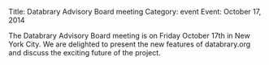 Title: Databrary Advisory Board meeting 
Category: event
Event: October 17, 2014

The Databrary Advisory Board meeting is on Friday October 17th in New York City. We are delighted to present the new features of databrary.org and discuss the exciting future of the project. 
